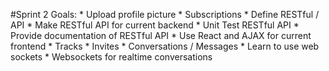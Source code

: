 #Sprint 2 Goals:
    * Upload profile picture
    * Subscriptions
    * Define RESTful / API
    * Make RESTful API for current backend
    * Unit Test RESTful API
    * Provide documentation of RESTful API
    * Use React and AJAX for current frontend
    * Tracks
    * Invites
    * Conversations / Messages
    * Learn to use web sockets
    * Websockets for realtime conversations
